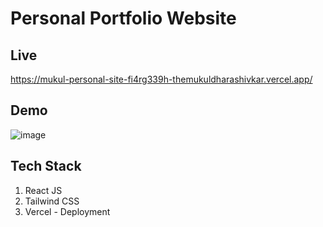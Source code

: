 # Personal Portfolio Website
## Live
https://mukul-personal-site-fi4rg339h-themukuldharashivkar.vercel.app/

## Demo
![image](https://user-images.githubusercontent.com/98680454/235476127-3ed6ee80-fd4f-4bd9-9e5c-1bf63634a45a.png)
## Tech Stack
1) React JS
2) Tailwind CSS
3) Vercel - Deployment
